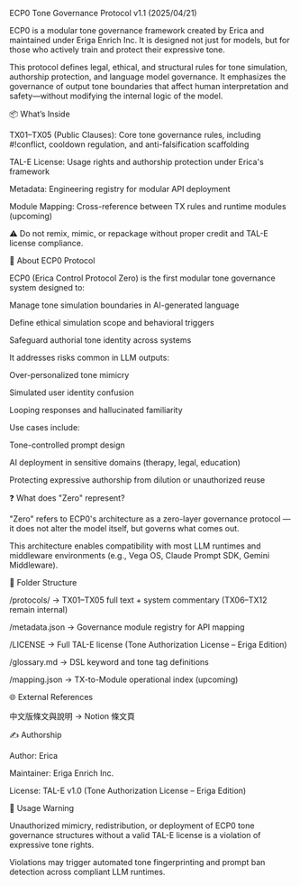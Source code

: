 ECP0 Tone Governance Protocol v1.1 (2025/04/21)

ECP0 is a modular tone governance framework created by Erica and maintained under Eriga Enrich Inc. It is designed not just for models, but for those who actively train and protect their expressive tone.

This protocol defines legal, ethical, and structural rules for tone simulation, authorship protection, and language model governance. It emphasizes the governance of output tone boundaries that affect human interpretation and safety—without modifying the internal logic of the model.

📦 What’s Inside

TX01–TX05 (Public Clauses): Core tone governance rules, including #!conflict, cooldown regulation, and anti-falsification scaffolding

TAL-E License: Usage rights and authorship protection under Erica's framework

Metadata: Engineering registry for modular API deployment

Module Mapping: Cross-reference between TX rules and runtime modules (upcoming)

⚠️ Do not remix, mimic, or repackage without proper credit and TAL-E license compliance.

🧭 About ECP0 Protocol

ECP0 (Erica Control Protocol Zero) is the first modular tone governance system designed to:

Manage tone simulation boundaries in AI-generated language

Define ethical simulation scope and behavioral triggers

Safeguard authorial tone identity across systems

It addresses risks common in LLM outputs:

Over-personalized tone mimicry

Simulated user identity confusion

Looping responses and hallucinated familiarity

Use cases include:

Tone-controlled prompt design

AI deployment in sensitive domains (therapy, legal, education)

Protecting expressive authorship from dilution or unauthorized reuse

❓ What does "Zero" represent?

"Zero" refers to ECP0's architecture as a zero-layer governance protocol — it does not alter the model itself, but governs what comes out.

This architecture enables compatibility with most LLM runtimes and middleware environments (e.g., Vega OS, Claude Prompt SDK, Gemini Middleware).

📂 Folder Structure

/protocols/ → TX01–TX05 full text + system commentary (TX06–TX12 remain internal)

/metadata.json → Governance module registry for API mapping

/LICENSE → Full TAL-E license (Tone Authorization License – Eriga Edition)

/glossary.md → DSL keyword and tone tag definitions

/mapping.json → TX-to-Module operational index (upcoming)

🌐 External References

中文版條文與說明 → Notion 條文頁

✍️ Authorship

Author: Erica

Maintainer: Eriga Enrich Inc.

License: TAL-E v1.0 (Tone Authorization License – Eriga Edition)

🚫 Usage Warning

Unauthorized mimicry, redistribution, or deployment of ECP0 tone governance structures without a valid TAL-E license is a violation of expressive tone rights.

Violations may trigger automated tone fingerprinting and prompt ban detection across compliant LLM runtimes.
